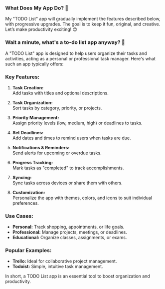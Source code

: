 ### What Does My App Do? 🤔
My "TODO List" app will gradually implement the features described below, with progressive upgrades. The goal is to keep it fun, original, and creative. Let’s make productivity exciting! 😊


### Wait a minute, what's a to-do list app anyway? 🤔
A "TODO List" app is designed to help users organize their tasks and activities, acting as a personal or professional task manager. Here's what such an app typically offers:

### Key Features:
1. **Task Creation:**  
   Add tasks with titles and optional descriptions.

2. **Task Organization:**  
   Sort tasks by category, priority, or projects.

3. **Priority Management:**  
   Assign priority levels (low, medium, high) or deadlines to tasks.

4. **Set Deadlines:**  
   Add dates and times to remind users when tasks are due.

5. **Notifications & Reminders:**  
   Send alerts for upcoming or overdue tasks.

6. **Progress Tracking:**  
   Mark tasks as "completed" to track accomplishments.

7. **Syncing:**  
   Sync tasks across devices or share them with others.

8. **Customization:**  
   Personalize the app with themes, colors, and icons to suit individual preferences.

### Use Cases:
- **Personal:** Track shopping, appointments, or life goals.  
- **Professional:** Manage projects, meetings, or deadlines.  
- **Educational:** Organize classes, assignments, or exams.

### Popular Examples:
- **Trello:** Ideal for collaborative project management.  
- **Todoist:** Simple, intuitive task management.

In short, a TODO List app is an essential tool to boost organization and productivity.